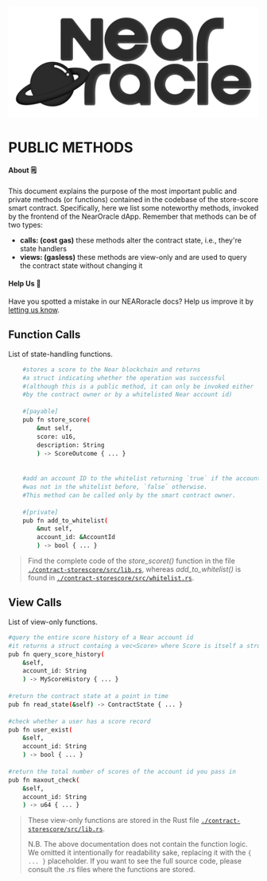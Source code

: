 <p align="center">
  <a href="https://near.org/">
    <img alt="NearMonotoneWhite" src="https://github.com/BalloonBox-Inc/near-oracle-contracts/blob/dev/images/monotone-black.png" width="700" />
  </a>
</p>

# PUBLIC METHODS

#### About :spiral_notepad:
This document explains the purpose of the most important public and private methods (or functions) contained in the codebase of the store-score smart contract. Specifically, here we list some noteworthy methods, invoked by the frontend of the NearOracle dApp. Remember that methods can be of two types:
 - **calls: (cost gas)** these methods alter the contract state, i.e., they're state handlers
 - **views: (gasless)** these methods are view-only and are used to query the contract state without changing it

#### Help Us :handshake:
Have you spotted a mistake in our NEARoracle docs? Help us improve it by [letting us know](https://www.balloonbox.io/contact).

## Function Calls
List of state-handling functions.
```bash
    #stores a score to the Near blockchain and returns 
    #a struct indicating whether the operation was successful
    #(although this is a public method, it can only be invoked either
    #by the contract owner or by a whitelisted Near account id)
    
    #[payable]
    pub fn store_score(
        &mut self,
        score: u16,
        description: String
        ) -> ScoreOutcome { ... }


    #add an account ID to the whitelist returning `true` if the account id 
    #was not in the whitelist before, `false` otherwise.
    #This method can be called only by the smart contract owner.

    #[private]
    pub fn add_to_whitelist(
        &mut self,
        account_id: &AccountId
        ) -> bool { ... }
```
> Find the complete code of the *store_scoret()* function in the file [`./contract-storescore/src/lib.rs`](src/lib.rs), whereas *add_to_whitelist()* is found in [`./contract-storescore/src/whitelist.rs`](src/whitelist.rs).

## View Calls
List of view-only functions.
```bash
#query the entire score history of a Near account id
#it returns a struct containg a vec<Score> where Score is itself a struct
pub fn query_score_history(
    &self,
    account_id: String
    ) -> MyScoreHistory { ... }

#return the contract state at a point in time
pub fn read_state(&self) -> ContractState { ... }

#check whether a user has a score record
pub fn user_exist(
    &self,
    account_id: String
    ) -> bool { ... }

#return the total number of scores of the account id you pass in
pub fn maxout_check(
    &self,
    account_id: String
    ) -> u64 { ... }
```
> These view-only functions are stored in the Rust file [`./contract-storescore/src/lib.rs`](src/lib.rs).
> 
> N.B. The above documentation does not contain the function logic. We omitted it intentionally for readability sake, replacing it with the `{ ... }` placeholder. If you want to see the full source code, please consult the .rs files where the functions are stored.